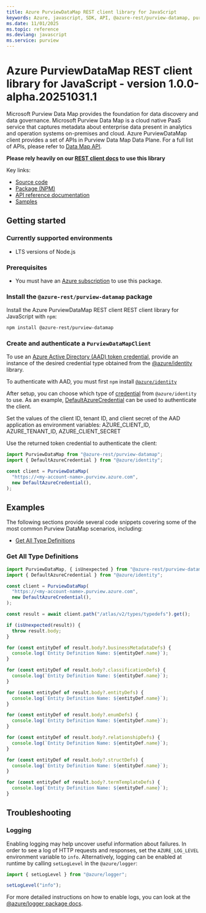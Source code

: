 ```yaml
---
title: Azure PurviewDataMap REST client library for JavaScript
keywords: Azure, javascript, SDK, API, @azure-rest/purview-datamap, purview
ms.date: 11/01/2025
ms.topic: reference
ms.devlang: javascript
ms.service: purview
---
```

# Azure PurviewDataMap REST client library for JavaScript - version 1.0.0-alpha.20251031.1 


Microsoft Purview Data Map provides the foundation for data discovery and data governance. Microsoft Purview Data Map is a cloud native PaaS service that captures metadata about enterprise data present in analytics and operation systems on-premises and cloud. Azure PurviewDataMap client provides a set of APIs in Purview Data Map Data Plane. For a full list of APIs, please refer to [Data Map API](https://learn.microsoft.com/rest/api/purview/datamapdataplane/operation-groups?view=rest-purview-datamapdataplane-2023-09-01).

**Please rely heavily on our [REST client docs](https://github.com/Azure/azure-sdk-for-js/blob/main/documentation/rest-clients.md) to use this library**

Key links:

- [Source code](https://github.com/Azure/azure-sdk-for-js/tree/main/sdk/purview/purview-datamap-rest)
- [Package (NPM)](https://www.npmjs.com/package/@azure-rest/purview-datamap)
- [API reference documentation](https://learn.microsoft.com/javascript/api/@azure-rest/purview-datamap?view=azure-node-preview)
- [Samples](https://github.com/Azure/azure-sdk-for-js/tree/main/sdk/purview/purview-datamap-rest/samples)

## Getting started

### Currently supported environments

- LTS versions of Node.js

### Prerequisites

- You must have an [Azure subscription](https://azure.microsoft.com/free/) to use this package.

### Install the `@azure-rest/purview-datamap` package

Install the Azure PurviewDataMap REST client REST client library for JavaScript with `npm`:

```bash
npm install @azure-rest/purview-datamap
```

### Create and authenticate a `PurviewDataMapClient`

To use an [Azure Active Directory (AAD) token credential](https://github.com/Azure/azure-sdk-for-js/blob/main/sdk/identity/identity/samples/AzureIdentityExamples.md#authenticating-with-a-pre-fetched-access-token),
provide an instance of the desired credential type obtained from the
[@azure/identity](https://github.com/Azure/azure-sdk-for-js/tree/main/sdk/identity/identity#credentials) library.

To authenticate with AAD, you must first `npm` install [`@azure/identity`](https://www.npmjs.com/package/@azure/identity)

After setup, you can choose which type of [credential](https://github.com/Azure/azure-sdk-for-js/tree/main/sdk/identity/identity#credentials) from `@azure/identity` to use.
As an example, [DefaultAzureCredential](https://github.com/Azure/azure-sdk-for-js/tree/main/sdk/identity/identity#defaultazurecredential)
can be used to authenticate the client.

Set the values of the client ID, tenant ID, and client secret of the AAD application as environment variables:
AZURE_CLIENT_ID, AZURE_TENANT_ID, AZURE_CLIENT_SECRET

Use the returned token credential to authenticate the client:

```ts snippet:ReadmeSampleCreateClient_Node
import PurviewDataMap from "@azure-rest/purview-datamap";
import { DefaultAzureCredential } from "@azure/identity";

const client = PurviewDataMap(
  "https://<my-account-name>.purview.azure.com",
  new DefaultAzureCredential(),
);
```

## Examples

The following sections provide several code snippets covering some of the most common Purview DataMap scenarios, including:

- [Get All Type Definitions](#get-all-type-definitions)

### Get All Type Definitions

```ts snippet:ReadmeSampleGetAllTypeDefinitions
import PurviewDataMap, { isUnexpected } from "@azure-rest/purview-datamap";
import { DefaultAzureCredential } from "@azure/identity";

const client = PurviewDataMap(
  "https://<my-account-name>.purview.azure.com",
  new DefaultAzureCredential(),
);

const result = await client.path("/atlas/v2/types/typedefs").get();

if (isUnexpected(result)) {
  throw result.body;
}

for (const entityDef of result.body?.businessMetadataDefs) {
  console.log(`Entity Definition Name: ${entityDef.name}`);
}

for (const entityDef of result.body?.classificationDefs) {
  console.log(`Entity Definition Name: ${entityDef.name}`);
}

for (const entityDef of result.body?.entityDefs) {
  console.log(`Entity Definition Name: ${entityDef.name}`);
}

for (const entityDef of result.body?.enumDefs) {
  console.log(`Entity Definition Name: ${entityDef.name}`);
}

for (const entityDef of result.body?.relationshipDefs) {
  console.log(`Entity Definition Name: ${entityDef.name}`);
}

for (const entityDef of result.body?.structDefs) {
  console.log(`Entity Definition Name: ${entityDef.name}`);
}

for (const entityDef of result.body?.termTemplateDefs) {
  console.log(`Entity Definition Name: ${entityDef.name}`);
}
```

## Troubleshooting

### Logging

Enabling logging may help uncover useful information about failures. In order to see a log of HTTP requests and responses, set the `AZURE_LOG_LEVEL` environment variable to `info`. Alternatively, logging can be enabled at runtime by calling `setLogLevel` in the `@azure/logger`:

```ts snippet:SetLogLevel
import { setLogLevel } from "@azure/logger";

setLogLevel("info");
```

For more detailed instructions on how to enable logs, you can look at the [@azure/logger package docs](https://github.com/Azure/azure-sdk-for-js/tree/main/sdk/core/logger).

